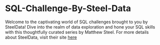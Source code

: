 # SQL-Challenge-By-Steel-Data

Welcome to the captivating world of SQL challenges brought to you by SteelData! Dive into the realm of data exploration and hone your SQL skills with this thoughtfully curated series by Matthew Steel. For more details about SteelData, visit their site [here](https://www.steeldata.org.uk/sql.html)
